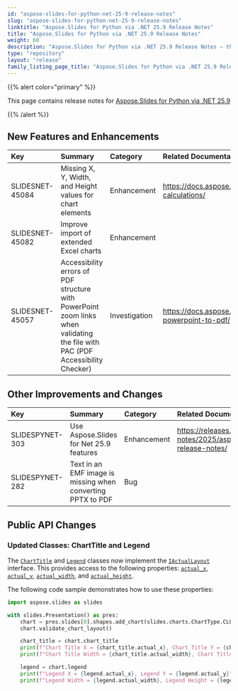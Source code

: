 ```yaml
---
id: "aspose-slides-for-python-net-25-9-release-notes"
slug: "aspose-slides-for-python-net-25-9-release-notes"
linktitle: "Aspose.Slides for Python via .NET 25.9 Release Notes"
title: "Aspose.Slides for Python via .NET 25.9 Release Notes"
weight: 60
description: "Aspose.Slides for Python via .NET 25.9 Release Notes – the latest updates and fixes."
type: "repository"
layout: "release"
family_listing_page_title: "Aspose.Slides for Python via .NET 25.9 Release Notes"
---
```


{{% alert color="primary" %}} 

This page contains release notes for [Aspose.Slides for Python via .NET 25.9](https://pypi.org/project/Aspose.Slides/25.9/)

{{% /alert %}} 

## New Features and Enhancements
|**Key**|**Summary**|**Category**|**Related Documentation**|
| :- | :- | :- | :- |
|SLIDESNET-45084|Missing X, Y, Width, and Height values for chart elements|Enhancement|<https://docs.aspose.com/slides/net/chart-calculations/>|
|SLIDESNET-45082|Improve import of extended Excel charts|Enhancement||
|SLIDESNET-45057|Accessibility errors of PDF structure with PowerPoint zoom links when validating the file with PAC (PDF Accessibility Checker)|Investigation|<https://docs.aspose.com/slides/net/convert-powerpoint-to-pdf/>|

## Other Improvements and Changes
|**Key**|**Summary**|**Category**|**Related Documentation**|
| :- | :- | :- | :- |
|SLIDESPYNET-303|Use Aspose.Slides for Net 25.9 features|Enhancement|<https://releases.aspose.com/slides/net/release-notes/2025/aspose-slides-for-net-25-9-release-notes/>|
|SLIDESPYNET-282|Text in an EMF image is missing when converting PPTX to PDF|Bug||

## Public API Changes

### Updated Classes: ChartTitle and Legend

The [`ChartTitle`](https://reference.aspose.com/slides/python-net/aspose.slides.charts/charttitle/) and [`Legend`](https://reference.aspose.com/slides/python-net/aspose.slides.charts/legend/) classes now implement the [`IActualLayout`](https://reference.aspose.com/slides/python-net/aspose.slides.charts/iactuallayout/) interface.
This provides access to the following properties: [`actual_x`](https://reference.aspose.com/slides/python-net/aspose.slides.charts/iactuallayout/actual_x/), [`actual_y`](https://reference.aspose.com/slides/python-net/aspose.slides.charts/iactuallayout/actual_x/), [`actual_width`](https://reference.aspose.com/slides/python-net/aspose.slides.charts/iactuallayout/actual_width/), and [`actual_height`](https://reference.aspose.com/slides/python-net/aspose.slides.charts/iactuallayout/actual_height/).

The following code sample demonstrates how to use these properties:

```python
import aspose.slides as slides

with slides.Presentation() as pres:
    chart = pres.slides[0].shapes.add_chart(slides.charts.ChartType.CLUSTERED_COLUMN, 100, 100, 500, 350)
	chart.validate_chart_layout()

    chart_title = chart.chart_title
	print(f"Chart Title X = {chart_title.actual_x}, Chart Title Y = {chart_title.actual_y}")
	print(f"Chart Title Width = {chart_title.actual_width}, Chart Title Height = {chart_title.actual_height}")

    legend = chart.legend
	print(f"Legend X = {legend.actual_x}, Legend Y = {legend.actual_y}")
	print(f"Legend Width = {legend.actual_width}, Legend Height = {legend.actual_height}")	
```

